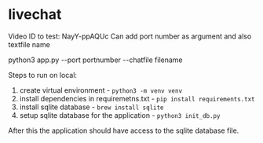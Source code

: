 # livechat

Video ID to test:   NayY-ppAQUc
Can add port number as argument and also textfile name

python3 app.py --port portnumber --chatfile filename

Steps to run on local: 
1. create virtual environment - `python3 -m venv venv`
2. install dependencies in requiremetns.txt  - `pip install requirements.txt`
3. install sqlite database - `brew install sqlite`
4. setup sqlite database for the application - `python3 init_db.py`

After this the application should have access to the sqlite database file.